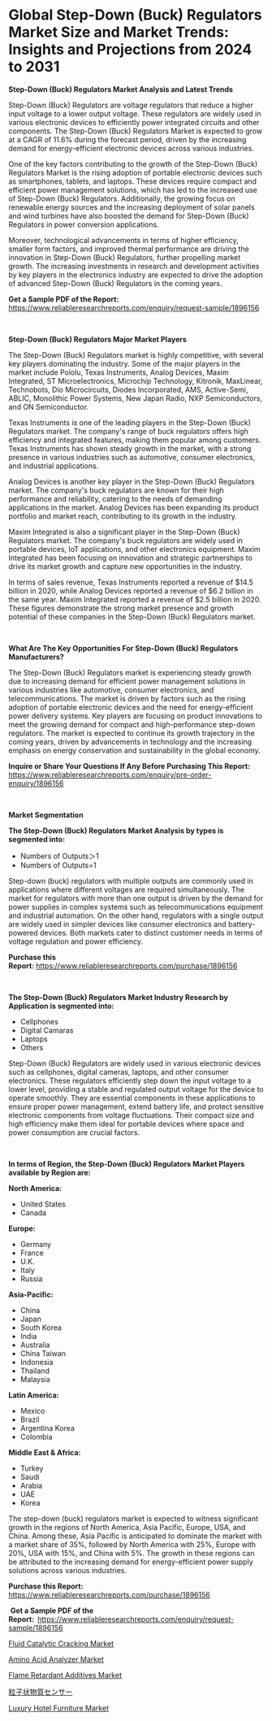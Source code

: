 <p><h1>Global Step-Down (Buck) Regulators Market Size and Market Trends: Insights and Projections from 2024 to 2031</h1></p><p><strong>Step-Down (Buck) Regulators Market Analysis and Latest Trends</strong></p>
<p><p>Step-Down (Buck) Regulators are voltage regulators that reduce a higher input voltage to a lower output voltage. These regulators are widely used in various electronic devices to efficiently power integrated circuits and other components. The Step-Down (Buck) Regulators Market is expected to grow at a CAGR of 11.6% during the forecast period, driven by the increasing demand for energy-efficient electronic devices across various industries.</p><p>One of the key factors contributing to the growth of the Step-Down (Buck) Regulators Market is the rising adoption of portable electronic devices such as smartphones, tablets, and laptops. These devices require compact and efficient power management solutions, which has led to the increased use of Step-Down (Buck) Regulators. Additionally, the growing focus on renewable energy sources and the increasing deployment of solar panels and wind turbines have also boosted the demand for Step-Down (Buck) Regulators in power conversion applications.</p><p>Moreover, technological advancements in terms of higher efficiency, smaller form factors, and improved thermal performance are driving the innovation in Step-Down (Buck) Regulators, further propelling market growth. The increasing investments in research and development activities by key players in the electronics industry are expected to drive the adoption of advanced Step-Down (Buck) Regulators in the coming years.</p></p>
<p><strong>Get a Sample PDF of the Report:&nbsp;</strong> <a href="https://www.reliableresearchreports.com/enquiry/request-sample/1896156">https://www.reliableresearchreports.com/enquiry/request-sample/1896156</a></p>
<p>&nbsp;</p>
<p><strong>Step-Down (Buck) Regulators Major Market Players</strong></p>
<p><p>The Step-Down (Buck) Regulators market is highly competitive, with several key players dominating the industry. Some of the major players in the market include Pololu, Texas Instruments, Analog Devices, Maxim Integrated, ST Microelectronics, Microchip Technology, Kitronik, MaxLinear, Technobots, Dio Microcircuits, Diodes Incorporated, AMS, Active-Semi, ABLIC, Monolithic Power Systems, New Japan Radio, NXP Semiconductors, and ON Semiconductor.</p><p>Texas Instruments is one of the leading players in the Step-Down (Buck) Regulators market. The company's range of buck regulators offers high efficiency and integrated features, making them popular among customers. Texas Instruments has shown steady growth in the market, with a strong presence in various industries such as automotive, consumer electronics, and industrial applications.</p><p>Analog Devices is another key player in the Step-Down (Buck) Regulators market. The company's buck regulators are known for their high performance and reliability, catering to the needs of demanding applications in the market. Analog Devices has been expanding its product portfolio and market reach, contributing to its growth in the industry.</p><p>Maxim Integrated is also a significant player in the Step-Down (Buck) Regulators market. The company's buck regulators are widely used in portable devices, IoT applications, and other electronics equipment. Maxim Integrated has been focusing on innovation and strategic partnerships to drive its market growth and capture new opportunities in the industry.</p><p>In terms of sales revenue, Texas Instruments reported a revenue of $14.5 billion in 2020, while Analog Devices reported a revenue of $6.2 billion in the same year. Maxim Integrated reported a revenue of $2.5 billion in 2020. These figures demonstrate the strong market presence and growth potential of these companies in the Step-Down (Buck) Regulators market.</p></p>
<p>&nbsp;</p>
<p><strong>What Are The Key Opportunities For Step-Down (Buck) Regulators Manufacturers?</strong></p>
<p><p>The Step-Down (Buck) Regulators market is experiencing steady growth due to increasing demand for efficient power management solutions in various industries like automotive, consumer electronics, and telecommunications. The market is driven by factors such as the rising adoption of portable electronic devices and the need for energy-efficient power delivery systems. Key players are focusing on product innovations to meet the growing demand for compact and high-performance step-down regulators. The market is expected to continue its growth trajectory in the coming years, driven by advancements in technology and the increasing emphasis on energy conservation and sustainability in the global economy.</p></p>
<p><strong>Inquire or Share Your Questions If Any Before Purchasing This Report:</strong> <a href="https://www.reliableresearchreports.com/enquiry/pre-order-enquiry/1896156">https://www.reliableresearchreports.com/enquiry/pre-order-enquiry/1896156</a></p>
<p>&nbsp;</p>
<p><strong>Market Segmentation</strong></p>
<p><strong>The Step-Down (Buck) Regulators Market Analysis by types is segmented into:</strong></p>
<p><ul><li>Numbers of Outputs＞1</li><li>Numbers of Outputs=1</li></ul></p>
<p><p>Step-down (buck) regulators with multiple outputs are commonly used in applications where different voltages are required simultaneously. The market for regulators with more than one output is driven by the demand for power supplies in complex systems such as telecommunications equipment and industrial automation. On the other hand, regulators with a single output are widely used in simpler devices like consumer electronics and battery-powered devices. Both markets cater to distinct customer needs in terms of voltage regulation and power efficiency.</p></p>
<p><strong>Purchase this Report:&nbsp;</strong><a href="https://www.reliableresearchreports.com/purchase/1896156">https://www.reliableresearchreports.com/purchase/1896156</a></p>
<p>&nbsp;</p>
<p><strong>The Step-Down (Buck) Regulators Market Industry Research by Application is segmented into:</strong></p>
<p><ul><li>Cellphones</li><li>Digital Camaras</li><li>Laptops</li><li>Others</li></ul></p>
<p><p>Step-Down (Buck) Regulators are widely used in various electronic devices such as cellphones, digital cameras, laptops, and other consumer electronics. These regulators efficiently step down the input voltage to a lower level, providing a stable and regulated output voltage for the device to operate smoothly. They are essential components in these applications to ensure proper power management, extend battery life, and protect sensitive electronic components from voltage fluctuations. Their compact size and high efficiency make them ideal for portable devices where space and power consumption are crucial factors.</p></p>
<p>&nbsp;</p>
<p><strong>In terms of Region, the Step-Down (Buck) Regulators Market Players available by Region are:</strong></p>
<p>
    <p> <strong> North America: </strong>
        <ul>
            <li>United States</li>
            <li>Canada</li>
        </ul>
        </p> 
    <p> <strong> Europe: </strong>
        <ul>
            <li>Germany</li>
            <li>France</li>
            <li>U.K.</li>
            <li>Italy</li>
            <li>Russia</li>
        </ul>
        </p> 
    <p> <strong> Asia-Pacific: </strong>
        <ul>
            <li>China</li>
            <li>Japan</li>
            <li>South Korea</li>
            <li>India</li>
            <li>Australia</li>
            <li>China Taiwan</li>
            <li>Indonesia</li>
            <li>Thailand</li>
            <li>Malaysia</li>
        </ul>
        </p> 
    <p> <strong> Latin America: </strong>
        <ul>
            <li>Mexico</li>
            <li>Brazil</li>
            <li>Argentina Korea</li>
            <li>Colombia</li>
        </ul>
        </p> 
    <p> <strong> Middle East & Africa: </strong>
        <ul>
            <li>Turkey</li>
            <li>Saudi</li>
            <li>Arabia</li>
            <li>UAE</li>
            <li>Korea</li>
        </ul>
    </p>
    </p>
<p><p>The step-down (buck) regulators market is expected to witness significant growth in the regions of North America, Asia Pacific, Europe, USA, and China. Among these, Asia Pacific is anticipated to dominate the market with a market share of 35%, followed by North America with 25%, Europe with 20%, USA with 15%, and China with 5%. The growth in these regions can be attributed to the increasing demand for energy-efficient power supply solutions across various industries.</p></p>
<p><strong>Purchase this Report: </strong><a href="https://www.reliableresearchreports.com/purchase/1896156">https://www.reliableresearchreports.com/purchase/1896156</a></p>
<p>&nbsp;<strong>Get a Sample PDF of the Report:&nbsp;&nbsp;</strong><a href="https://www.reliableresearchreports.com/enquiry/request-sample/1896156">https://www.reliableresearchreports.com/enquiry/request-sample/1896156</a></p>
<p><strong></strong></p>
<p><p><a href="https://view.publitas.com/reportprime-1/insights-into-fluid-catalytic-cracking-market-size-analysing-market-share-trends-and-growth-from-2024-to-2031/">Fluid Catalytic Cracking Market</a></p><p><a href="https://gamy-alyssum-396.notion.site/Amino-Acid-Analyzer-Market-Size-and-Growth-Market-Segmentation-Regional-and-Country-Breakdowns-an-a6625dbaa563446eb6f14d95823689b9">Amino Acid Analyzer Market</a></p><p><a href="https://view.publitas.com/reportprime-1/flame-retardant-additives-market-size-reflecting-a-forecast-till-2031-market-by-type-by-application-and-by-geography/">Flame Retardant Additives Market</a></p><p><a href="https://medium.com/@ag1596/%E7%B2%92%E5%AD%90%E7%8A%B6%E7%89%A9%E8%B3%AA%E3%82%BB%E3%83%B3%E3%82%B5%E3%83%BC%E5%B8%82%E5%A0%B4%E3%81%AE%E8%A6%8F%E6%A8%A1%E3%81%AF-%E4%B8%96%E7%95%8C%E7%94%A3%E6%A5%AD%E3%81%AB%E3%81%8A%E3%81%91%E3%82%8B%E6%9C%80%E9%81%A9%E3%81%AA%E3%83%9E%E3%83%BC%E3%82%B1%E3%83%86%E3%82%A3%E3%83%B3%E3%82%B0%E3%83%81%E3%83%A3%E3%83%8D%E3%83%AB%E3%82%92%E6%98%8E%E3%82%89%E3%81%8B%E3%81%AB%E3%81%97%E3%81%BE%E3%81%99-ce8efe672ca9">粒子状物質センサー</a></p><p><a href="https://fearless-okapi-6c8.notion.site/Luxury-Hotel-Furniture-Market-Centers-on-Aspects-such-as-Market-Growth-Market-Share-Market-Opportu-d20a79af832e4f798d9aab304c3a517e">Luxury Hotel Furniture Market</a></p></p>